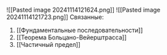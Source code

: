 ![[Pasted image 20241114121624.png]]
![[Pasted image 20241114121723.png]]
Связанные:
1. [[Фундаментальные последовательности]]
2. [[Теорема Больцано-Вейерштрасса]]
3. [[Частичный предел]]